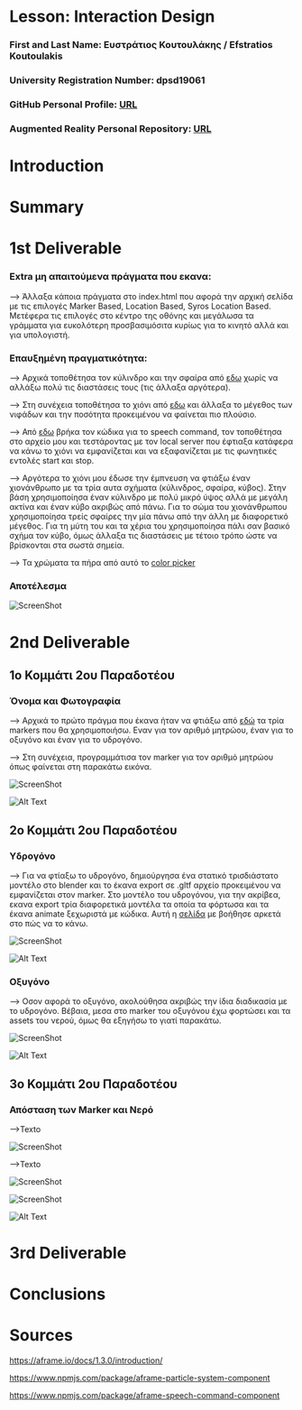 # Lesson: Interaction Design

### First and Last Name: Ευστράτιος Κουτουλάκης / Efstratios Koutoulakis
### University Registration Number: dpsd19061
### GitHub Personal Profile: [URL](https://github.com/dpsd19061)
### Augmented Reality Personal Repository: [URL](https://github.com/dpsd19061/Augmented-Reality)

# Introduction

# Summary


# 1st Deliverable

### Extra μη απαιτούμενα πράγματα που εκανα:
--> Άλλαξα κάποια πράγματα στο index.html που αφορά την αρχική σελίδα με τις επιλογές Marker Based, Location Based, Syros Location Based. Μετέφερα τις επιλογές στο κέντρο της οθόνης και μεγάλωσα τα γράμματα για ευκολότερη προσβασιμόσιτα κυρίως για το κινητό αλλά και για υπολογιστή.

### Επαυξημένη πραγματικότητα:
--> Αρχικά τοποθέτησα τον κύλινδρο και την σφαίρα από [εδω](https://aframe.io/docs/1.3.0/introduction/) χωρίς να αλλάξω πολύ τις διαστάσεις τους (τις άλλαξα αργότερα).

--> Στη συνέχεια τοποθέτησα το χιόνι από [εδω](https://www.npmjs.com/package/aframe-particle-system-component) και άλλαξα το μέγεθος των νιφάδων και την ποσότητα προκειμένου να φαίνεται πιο πλούσιο.

--> Από [εδω](https://www.npmjs.com/package/aframe-speech-command-component) βρήκα τον κώδικα για το speech command, τον τοποθέτησα στο αρχείο μου και τεστάροντας με τον local server που έφτιαξα κατάφερα να κάνω το χιόνι να εμφανίζεται και να εξαφανίζεται με τις φωνητικές εντολές start και stop.

--> Αργότερα το χιόνι μου έδωσε την έμπνευση να φτιάξω έναν χιονάνθρωπο με τα τρία αυτα σχήματα (κύλινδρος, σφαίρα, κύβος). Στην βάση χρησιμοποίησα έναν κύλινδρο με πολύ μικρό ύψος αλλά με μεγάλη ακτίνα και έναν κύβο ακριβώς από πάνω. Για το σώμα του χιονάνθρωπου χρησιμοποίησα τρείς σφαίρες την μία πάνω από την άλλη με διαφορετικό μέγεθος. Για τη μύτη του και τα χέρια του χρησιμοποίησα πάλι σαν βασικό σχήμα τον κύβο, όμως άλλαξα τις διαστάσεις με τέτοιο τρόπο ώστε να βρίσκονται στα σωστά σημεία.

--> Τα χρώματα τα πήρα από αυτό το [color picker](https://www.google.com/search?q=color+picker&rlz=1C1CHWL_elGR959GR959&oq=color+picker&aqs=chrome..69i57j0i512l9.4037j0j15&sourceid=chrome&ie=UTF-8)

### Αποτέλεσμα

![ScreenShot](snowman.jpg)

# 2nd Deliverable

## 1o Κομμάτι 2ου Παραδοτέου

### Όνομα και Φωτογραφία

--> Αρχικά το πρώτο πράγμα που έκανα ήταν να φτιάξω από [εδώ](https://jeromeetienne.github.io/AR.js/three.js/examples/marker-training/examples/generator.html) τα τρία markers που θα χρησιμοποιήσω. Εναν για τον αριθμό μητρώου, έναν για το οξυγόνο και έναν για το υδρογόνο.

--> Στη συνέχεια, προγραμμάτισα τον marker για τον αριθμό μητρώου όπως φαίνεται στη παρακάτω εικόνα.

![ScreenShot](k1.1.jpg)

![Alt Text](name_and_photo.gif)

## 2o Κομμάτι 2ου Παραδοτέου

### Υδρογόνο

--> Για να φτίαξω το υδρογόνο, δημιούργησα ένα στατικό τρισδιάστατο μοντέλο στο blender και το έκανα export σε .gltf αρχείο προκειμένου να εμφανίζεται στον marker. Στο μοντέλο του υδρογόνου, για την ακρίβεα, εκανα export τρία διαφορετικά μοντέλα τα οποία τα φόρτωσα και τα έκανα animate ξεχωριστά με κώδικα. Αυτή η [σελίδα](https://aframe.io/docs/1.3.0/components/animation.html) με βοήθησε αρκετά στο πώς να το κάνω.

![ScreenShot](k2.1.jpg)

![Alt Text](hydrogen_gif.gif)

### Οξυγόνο

--> Οσον αφορά το οξυγόνο, ακολούθησα ακριβώς την ίδια διαδικασία με το υδρογόνο. Βέβαια, μεσα στο marker του οξυγόνου έχω φορτώσει και τα assets του νερού, όμως θα εξηγήσω το γιατί παρακάτω.

![ScreenShot](k2.2.jpg)

![Alt Text](oxygen_gif.gif)

## 3o Κομμάτι 2ου Παραδοτέου

### Απόσταση των Marker και Νερό

-->Texto

![ScreenShot](k3.1.jpg)

-->Texto

![ScreenShot](k3.2.1.jpg)

![ScreenShot](k3.2.2.jpg)

![Alt Text](oxy_hydro_water.gif)

# 3rd Deliverable 


# Conclusions


# Sources
https://aframe.io/docs/1.3.0/introduction/

https://www.npmjs.com/package/aframe-particle-system-component

https://www.npmjs.com/package/aframe-speech-command-component
